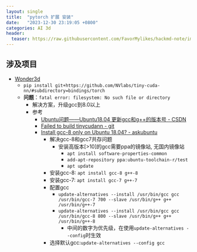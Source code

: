 ```yaml
---
layout: single
title:  "pytorch 扩展 安装"
date:   "2023-12-30 23:19:05 +0800"
categories: AI 3d
header:
  teaser: https://raw.githubusercontent.com/FavorMylikes/hackmd-note/img/img20231112150600.png
---
```



## 涉及项目

- [Wonder3d](https://github.com/xxlong0/Wonder3D)
  - `pip install git+https://github.com/NVlabs/tiny-cuda-nn/#subdirectory=bindings/torch`
  - **问题**：`fatal error: filesystem: No such file or directory`
    - 解决方案，升级gcc到8.0以上
    - 参考
      - [Ubuntu问题——Ubuntu18.04 更新gcc和g++的版本号 - CSDN](https://blog.csdn.net/weixin_44128857/article/details/108554751)
      - [Failed to build tinycudann - git](https://github.com/NVlabs/tiny-cuda-nn/issues/337#issue-1800158950)
      - [Install gcc-8 only on Ubuntu 18.04? - askubuntu](https://askubuntu.com/a/1028656)
        - 解决gcc-8和gcc7共存问题
          - 安装高版本[>10]的gcc需要ppa的镜像站, 无国内镜像站
            - `apt install software-properties-common`
            - `add-apt-repository ppa:ubuntu-toolchain-r/test`
            - `apt update`
        - 安装gcc-8: `apt install gcc-8 g++-8`
        - 安装gcc-7: `apt install gcc-7 g++-7`
        - 配置gcc
          - `update-alternatives --install /usr/bin/gcc gcc /usr/bin/gcc-7 700 --slave /usr/bin/g++ g++ /usr/bin/g++-7`
          - `update-alternatives --install /usr/bin/gcc gcc /usr/bin/gcc-8 800 --slave /usr/bin/g++ g++ /usr/bin/g++-8`
            - 中间的数字为优先级，在使用`update-alternatives --config`时生效
        - 选择默认gcc:`update-alternatives --config gcc`
